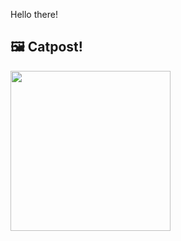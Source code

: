 Hello there!



## 🖼️ Catpost!

<sub>
    <img src="https://cdn2.thecatapi.com/images/bor.jpg" height="256">
</sub>

